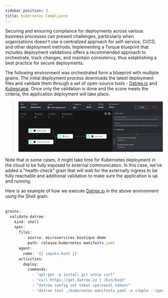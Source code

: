 ```yaml
---
sidebar_position: 3
title: Kubernetes Compliance
---
```


Securing and ensuring compliance for deployments across various business processes can present challenges, particularly when organizations doesn't use a centralized approach for self-service, CI/CD, and other deployment methods. Implementing a Torque blueprint that includes deployment validations offers a recommended approach to orchestrate, track changes, and maintain consistency, thus establishing a best practice for secure deployments.

The following environment was orchestrated form a blueprint with multiple grains. The initial deployment process downloads the latest deployment files and validate them through a set of open-source tools - [Datree.io](https://www.datree.io/) and [Kubescape](https://github.com/kubescape/kubescape). Once only the validation is done and the score meets the criteria, the application deployment will take place.

> ![Environment Validations](/img/env-shell.png)

Note that in some cases, it might take time for Kubernetes deployment in the cloud to be fully exposed to external communication. In this case, we've added a "health-check" grain that will wait for the externally ingress to be fully reachable and additional validation to make sure the application is up and running.

Here is an example of how we execute [Datree.io](https://www.datree.io/) in the above environment using the Shell grain:
```jsx

grains:
  validate-datree:
    kind: shell
    spec:
      files:
        - source: microservices-boutique-demo
          path: release/kubernetes-manifests.yaml
      agent:
        name: '{{ inputs.host }}'
      activities:
        deploy:
          commands:
            - "apt-get -y install git unzip curl"
            - "curl https://get.datree.io | /bin/bash"
            - "datree config set token <personal token>"
            - "datree test ./kubernetes-manifests.yaml -o simple --ignore-missing-schemas"

```

